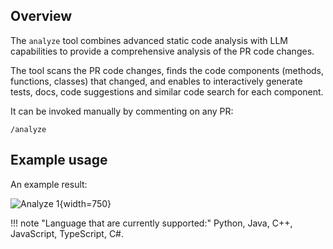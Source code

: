 ## Overview
The `analyze` tool combines advanced static code analysis with LLM capabilities to provide a comprehensive analysis of the PR code changes.

The tool scans the PR code changes, finds the code components (methods, functions, classes) that changed, and enables to interactively generate tests, docs, code suggestions and similar code search for each component.

It can be invoked manually by commenting on any PR:
```
/analyze
```

## Example usage

An example result:

![Analyze 1](https://codium.ai/images/pr_agent/analyze_1.png){width=750}

!!! note "Language that are currently supported:"
    Python, Java, C++, JavaScript, TypeScript, C#.
